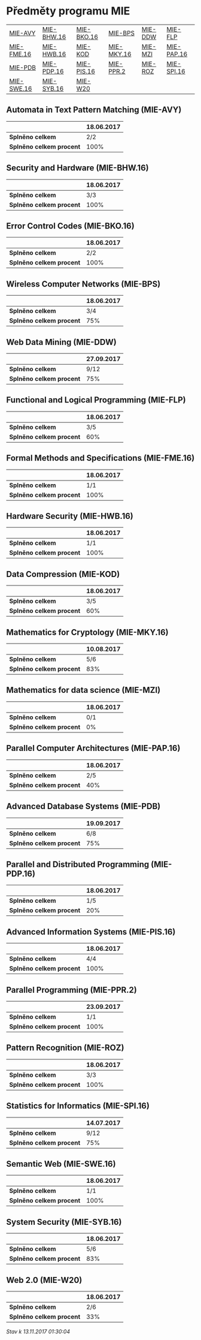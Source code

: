 # Předměty programu MIE


| | | | | | |
|-|-|-|-|-|-|
|[MIE-AVY](#automata-in-text-pattern-matching-mie-avy) | [MIE-BHW.16](#security-and-hardware-mie-bhw16) | [MIE-BKO.16](#error-control-codes-mie-bko16) | [MIE-BPS](#wireless-computer-networks-mie-bps) | [MIE-DDW](#web-data-mining-mie-ddw) | [MIE-FLP](#functional-and-logical-programming-mie-flp)|
|[MIE-FME.16](#formal-methods-and-specifications-mie-fme16) | [MIE-HWB.16](#hardware-security-mie-hwb16) | [MIE-KOD](#data-compression-mie-kod) | [MIE-MKY.16](#mathematics-for-cryptology-mie-mky16) | [MIE-MZI](#mathematics-for-data-science-mie-mzi) | [MIE-PAP.16](#parallel-computer-architectures-mie-pap16)|
|[MIE-PDB](#advanced-database-systems-mie-pdb) | [MIE-PDP.16](#parallel-and-distributed-programming-mie-pdp16) | [MIE-PIS.16](#advanced-information-systems-mie-pis16) | [MIE-PPR.2](#parallel--programming-mie-ppr2) | [MIE-ROZ](#pattern-recognition-mie-roz) | [MIE-SPI.16](#statistics-for-informatics-mie-spi16)|
|[MIE-SWE.16](#semantic-web-mie-swe16) | [MIE-SYB.16](#system-security-mie-syb16) | [MIE-W20](#web-20-mie-w20)|

        
## Automata in Text Pattern Matching (MIE-AVY)

|                          |18.06.2017|
|--------------------------|--------------------|
|**Splněno celkem**        |2/2|
|**Splněno celkem procent**|100%|


## Security and Hardware (MIE-BHW.16)

|                          |18.06.2017|
|--------------------------|--------------------|
|**Splněno celkem**        |3/3|
|**Splněno celkem procent**|100%|


## Error Control Codes (MIE-BKO.16)

|                          |18.06.2017|
|--------------------------|--------------------|
|**Splněno celkem**        |2/2|
|**Splněno celkem procent**|100%|


## Wireless Computer Networks (MIE-BPS)

|                          |18.06.2017|
|--------------------------|--------------------|
|**Splněno celkem**        |3/4|
|**Splněno celkem procent**|75%|


## Web Data Mining (MIE-DDW)

|                          |27.09.2017|
|--------------------------|--------------------|
|**Splněno celkem**        |9/12|
|**Splněno celkem procent**|75%|


## Functional and Logical Programming (MIE-FLP)

|                          |18.06.2017|
|--------------------------|--------------------|
|**Splněno celkem**        |3/5|
|**Splněno celkem procent**|60%|


## Formal Methods and Specifications (MIE-FME.16)

|                          |18.06.2017|
|--------------------------|--------------------|
|**Splněno celkem**        |1/1|
|**Splněno celkem procent**|100%|


## Hardware Security (MIE-HWB.16)

|                          |18.06.2017|
|--------------------------|--------------------|
|**Splněno celkem**        |1/1|
|**Splněno celkem procent**|100%|


## Data Compression (MIE-KOD)

|                          |18.06.2017|
|--------------------------|--------------------|
|**Splněno celkem**        |3/5|
|**Splněno celkem procent**|60%|


## Mathematics for Cryptology (MIE-MKY.16)

|                          |10.08.2017|
|--------------------------|--------------------|
|**Splněno celkem**        |5/6|
|**Splněno celkem procent**|83%|


## Mathematics for data science (MIE-MZI)

|                          |18.06.2017|
|--------------------------|--------------------|
|**Splněno celkem**        |0/1|
|**Splněno celkem procent**|0%|


## Parallel Computer Architectures (MIE-PAP.16)

|                          |18.06.2017|
|--------------------------|--------------------|
|**Splněno celkem**        |2/5|
|**Splněno celkem procent**|40%|


## Advanced Database Systems (MIE-PDB)

|                          |19.09.2017|
|--------------------------|--------------------|
|**Splněno celkem**        |6/8|
|**Splněno celkem procent**|75%|


## Parallel and Distributed Programming (MIE-PDP.16)

|                          |18.06.2017|
|--------------------------|--------------------|
|**Splněno celkem**        |1/5|
|**Splněno celkem procent**|20%|


## Advanced Information Systems (MIE-PIS.16)

|                          |18.06.2017|
|--------------------------|--------------------|
|**Splněno celkem**        |4/4|
|**Splněno celkem procent**|100%|


## Parallel  Programming (MIE-PPR.2)

|                          |23.09.2017|
|--------------------------|--------------------|
|**Splněno celkem**        |1/1|
|**Splněno celkem procent**|100%|


## Pattern Recognition (MIE-ROZ)

|                          |18.06.2017|
|--------------------------|--------------------|
|**Splněno celkem**        |3/3|
|**Splněno celkem procent**|100%|


## Statistics for Informatics (MIE-SPI.16)

|                          |14.07.2017|
|--------------------------|--------------------|
|**Splněno celkem**        |9/12|
|**Splněno celkem procent**|75%|


## Semantic Web (MIE-SWE.16)

|                          |18.06.2017|
|--------------------------|--------------------|
|**Splněno celkem**        |1/1|
|**Splněno celkem procent**|100%|


## System Security (MIE-SYB.16)

|                          |18.06.2017|
|--------------------------|--------------------|
|**Splněno celkem**        |5/6|
|**Splněno celkem procent**|83%|


## Web 2.0 (MIE-W20)

|                          |18.06.2017|
|--------------------------|--------------------|
|**Splněno celkem**        |2/6|
|**Splněno celkem procent**|33%|




*Stav k 13.11.2017 01:30:04*